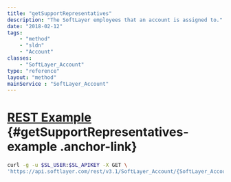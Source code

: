 ```yaml
---
title: "getSupportRepresentatives"
description: "The SoftLayer employees that an account is assigned to."
date: "2018-02-12"
tags:
    - "method"
    - "sldn"
    - "Account"
classes:
    - "SoftLayer_Account"
type: "reference"
layout: "method"
mainService : "SoftLayer_Account"
---
```


# [REST Example](#getSupportRepresentatives-example) <a href="/article/rest/"><i class="fas fa-question"></i></a> {#getSupportRepresentatives-example .anchor-link} 
```bash
curl -g -u $SL_USER:$SL_APIKEY -X GET \
'https://api.softlayer.com/rest/v3.1/SoftLayer_Account/{SoftLayer_AccountID}/getSupportRepresentatives'
```
